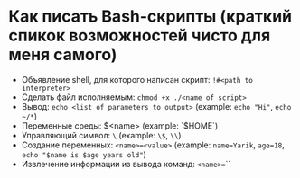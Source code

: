 # Как писать Bash-скрипты (краткий спикок возможностей чисто для меня самого)
* Объявление shell, для которого написан скрипт: `!#<path to interpreter>`
* Сделать файл исполняемым: `chmod +x ./<name of script>`
* Вывод: `echo <list of parameters to output>` (example: `echo "Hi"`, `echo ~/*`)
* Переменные среды: $<name> (example: `$HOME`)
* Управляющий символ: `\` (example: `\$`, `\\`)
* Создание переменных: `<name>=<value>` (example: `name=Yarik`, `age=18`, `echo "$name is $age years old"`)
* Извлечение информации из вывода команд: `<name>=`<command>``
